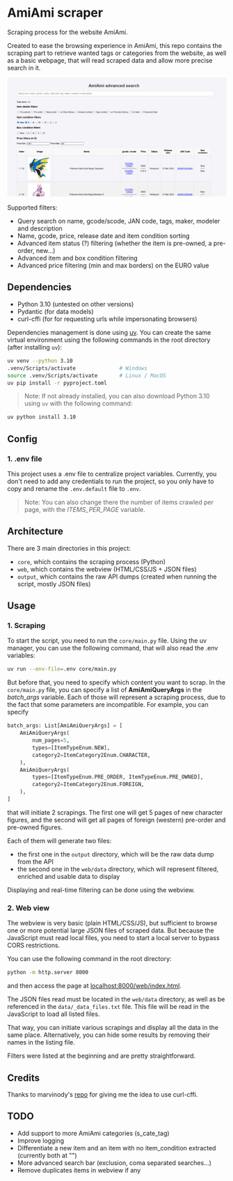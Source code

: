 # AmiAmi scraper

Scraping process for the website AmiAmi.

Created to ease the browsing experience in AmiAmi, this repo contains the scraping part to retrieve wanted tags or categories from the website, as well as a basic webpage, that will read scraped data and allow more precise search in it.

![webview](assets/img/webview.png)

Supported filters:
- Query search on name, gcode/scode, JAN code, tags, maker, modeler and description
- Name, gcode, price, release date and item condition sorting
- Advanced item status (?) filtering (whether the item is pre-owned, a pre-order, new...)
- Advanced item and box condition filtering
- Advanced price filtering (min and max borders) on the EURO value

## Dependencies

- Python 3.10 (untested on other versions)
- Pydantic (for data models)
- curl-cffi (for for requesting urls while impersonating browsers)

Dependencies management is done using [uv](https://github.com/astral-sh/uv). You can create the same virtual environment using the following commands in the root directory (after installing `uv`):
```sh
uv venv --python 3.10
.venv/Scripts/activate              # Windows
source .venv/Scripts/activate       # Linux / MacOS
uv pip install -r pyproject.toml
```

> Note: If not already installed, you can also download Python 3.10 using `uv` with the following command:
```sh
uv python install 3.10
```

## Config

### 1. .env file

This project uses a .env file to centralize project variables. Currently, you don't need to add any credentials to run the project, so you only have to copy and rename the `.env.default` file to `.env`.

> Note: You can also change there the number of items crawled per page, with the *ITEMS_PER_PAGE* variable.


## Architecture

There are 3 main directories in this project:
- `core`, which contains the scraping process (Python)
- `web`, which contains the webview (HTML/CSS/JS + JSON files)
- `output`, which contains the raw API dumps (created when running the script, mostly JSON files)


## Usage

### 1. Scraping

To start the script, you need to run the `core/main.py` file.
Using the uv manager, you can use the following command, that will also read the .env variables:
```sh
uv run --env-file=.env core/main.py
```

But before that, you need to specify which content you want to scrap.
In the `core/main.py` file, you can specify a list of **AmiAmiQueryArgs** in the *batch_args* variable. Each of those will represent a scraping process, due to the fact that some parameters are incompatible.
For example, you can specify
```py
batch_args: List[AmiAmiQueryArgs] = [
    AmiAmiQueryArgs(
        num_pages=5,
        types=[ItemTypeEnum.NEW],
        category2=ItemCategory2Enum.CHARACTER,
    ),
    AmiAmiQueryArgs(
        types=[ItemTypeEnum.PRE_ORDER, ItemTypeEnum.PRE_OWNED],
        category2=ItemCategory2Enum.FOREIGN,
    ),
]
```
that will initiate 2 scrapings. The first one will get 5 pages of new character figures, and the second will get all pages of foreign (western) pre-order and pre-owned figures.

Each of them will generate two files:
- the first one in the `output` directory, which will be the raw data dump from the API
- the second one in the `web/data` directory, which will represent filtered, enriched and usable data to display

Displaying and real-time filtering can be done using the webview.


### 2. Web view

The webview is very basic (plain HTML/CSS/JS), but sufficient to browse one or more potential large JSON files of scraped data.
But because the JavaScript must read local files, you need to start a local server to bypass CORS restrictions.

You can use the following command in the root directory:
```sh
python -m http.server 8000
```
and then access the page at [localhost:8000/web/index.html](localhost:8000/web/index.html).

The JSON files read must be located in the `web/data` directory, as well as be referenced in the `data/_data_files.txt` file.
This file will be read in the JavaScript to load all listed files.

That way, you can initiate various scrapings and display all the data in the same place. Alternatively, you can hide some results by removing their names in the listing file.

Filters were listed at the beginning and are pretty straightforward.


## Credits

Thanks to marvinody's [repo](https://github.com/marvinody/amiami) for giving me the idea to use curl-cffi.


## TODO

- Add support to more AmiAmi categories (s_cate_tag)
- Improve logging
- Differentiate a new item and an item with no item_condition extracted (currently both at "")
- More advanced search bar (exclusion, coma separated searches...)
- Remove duplicates items in webview if any